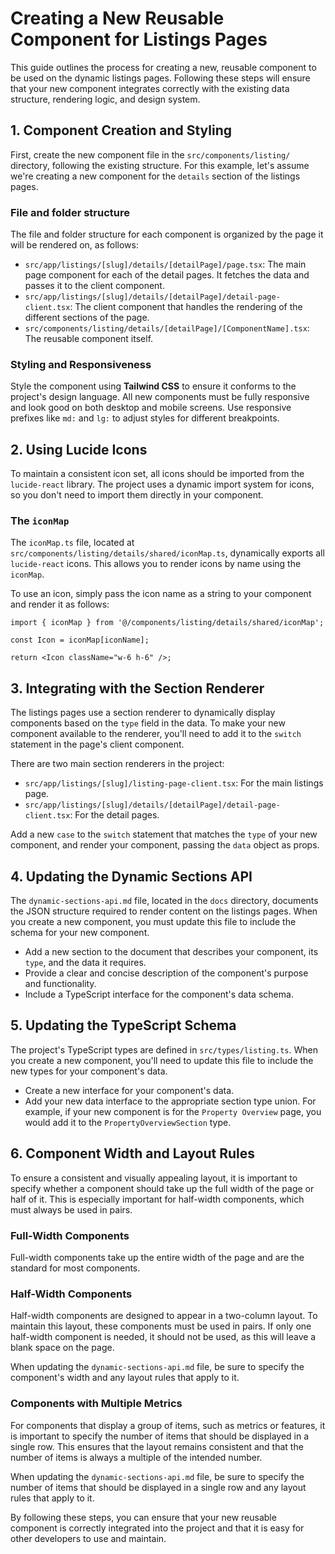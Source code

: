 # Creating a New Reusable Component for Listings Pages

This guide outlines the process for creating a new, reusable component to be used on the dynamic listings pages. Following these steps will ensure that your new component integrates correctly with the existing data structure, rendering logic, and design system.

## 1. Component Creation and Styling

First, create the new component file in the `src/components/listing/` directory, following the existing structure. For this example, let's assume we're creating a new component for the `details` section of the listings pages.

### File and folder structure

The file and folder structure for each component is organized by the page it will be rendered on, as follows:

-   `src/app/listings/[slug]/details/[detailPage]/page.tsx`: The main page component for each of the detail pages. It fetches the data and passes it to the client component.
-   `src/app/listings/[slug]/details/[detailPage]/detail-page-client.tsx`: The client component that handles the rendering of the different sections of the page.
-   `src/components/listing/details/[detailPage]/[ComponentName].tsx`: The reusable component itself.

### Styling and Responsiveness

Style the component using **Tailwind CSS** to ensure it conforms to the project's design language. All new components must be fully responsive and look good on both desktop and mobile screens. Use responsive prefixes like `md:` and `lg:` to adjust styles for different breakpoints.

## 2. Using Lucide Icons

To maintain a consistent icon set, all icons should be imported from the `lucide-react` library. The project uses a dynamic import system for icons, so you don't need to import them directly in your component.

### The `iconMap`

The `iconMap.ts` file, located at `src/components/listing/details/shared/iconMap.ts`, dynamically exports all `lucide-react` icons. This allows you to render icons by name using the `iconMap`.

To use an icon, simply pass the icon name as a string to your component and render it as follows:

```tsx
import { iconMap } from '@/components/listing/details/shared/iconMap';

const Icon = iconMap[iconName];

return <Icon className="w-6 h-6" />;
```

## 3. Integrating with the Section Renderer

The listings pages use a section renderer to dynamically display components based on the `type` field in the data. To make your new component available to the renderer, you'll need to add it to the `switch` statement in the page's client component.

There are two main section renderers in the project:

-   `src/app/listings/[slug]/listing-page-client.tsx`: For the main listings page.
-   `src/app/listings/[slug]/details/[detailPage]/detail-page-client.tsx`: For the detail pages.

Add a new `case` to the `switch` statement that matches the `type` of your new component, and render your component, passing the `data` object as props.

## 4. Updating the Dynamic Sections API

The `dynamic-sections-api.md` file, located in the `docs` directory, documents the JSON structure required to render content on the listings pages. When you create a new component, you must update this file to include the schema for your new component.

-   Add a new section to the document that describes your component, its `type`, and the data it requires.
-   Provide a clear and concise description of the component's purpose and functionality.
-   Include a TypeScript interface for the component's data schema.

## 5. Updating the TypeScript Schema

The project's TypeScript types are defined in `src/types/listing.ts`. When you create a new component, you'll need to update this file to include the new types for your component's data.

-   Create a new interface for your component's data.
-   Add your new data interface to the appropriate section type union. For example, if your new component is for the `Property Overview` page, you would add it to the `PropertyOverviewSection` type.

## 6. Component Width and Layout Rules

To ensure a consistent and visually appealing layout, it is important to specify whether a component should take up the full width of the page or half of it. This is especially important for half-width components, which must always be used in pairs.

### Full-Width Components

Full-width components take up the entire width of the page and are the standard for most components.

### Half-Width Components

Half-width components are designed to appear in a two-column layout. To maintain this layout, these components must be used in pairs. If only one half-width component is needed, it should not be used, as this will leave a blank space on the page.

When updating the `dynamic-sections-api.md` file, be sure to specify the component's width and any layout rules that apply to it.

### Components with Multiple Metrics

For components that display a group of items, such as metrics or features, it is important to specify the number of items that should be displayed in a single row. This ensures that the layout remains consistent and that the number of items is always a multiple of the intended number.

When updating the `dynamic-sections-api.md` file, be sure to specify the number of items that should be displayed in a single row and any layout rules that apply to it.

By following these steps, you can ensure that your new reusable component is correctly integrated into the project and that it is easy for other developers to use and maintain. 